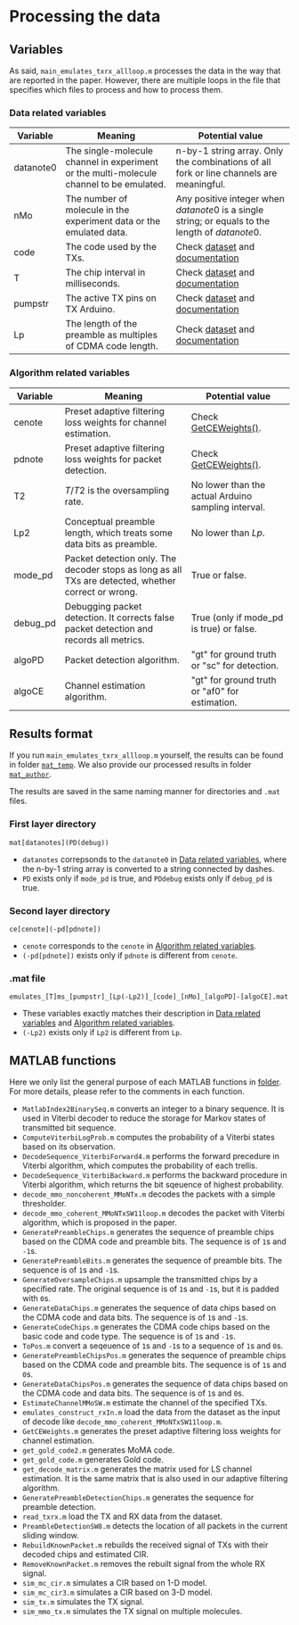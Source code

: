 # Processing the data

## Variables

As said, `main_emulates_txrx_allloop.m` processes the data in the way that are reported in the paper. However, there are multiple loops in the file that specifies which files to process and how to process them.

### Data related variables

| Variable  | Meaning                                                                                 | Potential value                                                                                   |
|-----------|-----------------------------------------------------------------------------------------|---------------------------------------------------------------------------------------------------|
| datanote0 | The single-molecule channel in experiment or the multi-molecule channel to be emulated. | n-by-1 string array. Only the combinations of all fork or line channels are meaningful.           |
| nMo       | The number of molecule in the experiment data or the emulated data.                     | Any positive integer when $datanote0$ is a single string; or equals to the length of $datanote0$. |
| code      | The code used by the TXs.                                                               | Check [dataset](/dataset) and [documentation](/documentation/testbed.md)                            |
| T         | The chip interval in milliseconds.                                                      | Check [dataset](/dataset) and [documentation](/documentation/testbed.md)                            |
| pumpstr   | The active TX pins on TX Arduino.                                                       | Check [dataset](/dataset) and [documentation](/documentation/testbed.md)                            |
| Lp        | The length of the preamble as multiples of CDMA code length.                            | Check [dataset](/dataset) and [documentation](/documentation/testbed.md)                            |

### Algorithm related variables

| Variable | Meaning                                                                                             | Potential value                                     |
|----------|-----------------------------------------------------------------------------------------------------|-----------------------------------------------------|
| cenote   | Preset adaptive filtering loss weights for channel estimation.                                      | Check [GetCEWeights()](/code_algo/GetCEWeights.m).   |
| pdnote   | Preset adaptive filtering loss weights for packet detection.                                        | Check [GetCEWeights()](/code_algo/GetCEWeights.m).   |
| T2       | $T/T2$ is the oversampling rate.                                                                    | No lower than the actual Arduino sampling interval. |
| Lp2      | Conceptual preamble length, which treats some data bits as preamble.                                | No lower than $Lp$.                                 |
| mode_pd  | Packet detection only. The decoder stops as long as all TXs are detected, whether correct or wrong. | True or false.                                      |
| debug_pd | Debugging packet detection. It corrects false packet detection and records all metrics.             | True (only if mode_pd is true) or false.            |
| algoPD   | Packet detection algorithm.                                                                         | "gt" for ground truth or "sc" for detection.        |
| algoCE   | Channel estimation algorithm.                                                                       | "gt" for ground truth or "af0" for estimation.      |

## Results format

If you run `main_emulates_txrx_allloop.m` yourself, the results can be found in folder [`mat_temp`](/mat_temp). We also provide our processed results in folder [`mat_author`](/mat_author).

The results are saved in the same naming manner for directories and `.mat` files.

### First layer directory

```
mat[datanotes](PD(debug))
```

* `datanotes` correpsonds to the `datanote0` in [Data related variables](#data-related-variables), where the n-by-1 string array is converted to a string connected by dashes.
* `PD` exists only if `mode_pd` is true, and `PDdebug` exists only if `debug_pd` is true.

### Second layer directory

```
ce[cenote](-pd[pdnote])
```

* `cenote` corresponds to the `cenote` in [Algorithm related variables](#algorithm-related-variables).
* `(-pd[pdnote])` exists only if `pdnote` is different from `cenote`.

### .mat file

```
emulates_[T]ms_[pumpstr]_[Lp(-Lp2)]_[code]_[nMo]_[algoPD]-[algoCE].mat
```

* These variables exactly matches their description in [Data related variables](#data-related-variables) and  [Algorithm related variables](#algorithm-related-variables).
* `(-Lp2)` exists only if `Lp2` is different from `Lp`.

## MATLAB functions

Here we only list the general purpose of each MATLAB functions in [folder](/code_algo). For more details, please refer to the comments in each function.

* `MatlabIndex2BinarySeq.m` converts an integer to a binary sequence. It is used in Viterbi decoder to reduce the storage for Markov states of transmitted bit sequence.
* `ComputeViterbiLogProb.m` computes the probability of a Viterbi states based on its observation.
* `DecodeSequence_ViterbiForward4.m` performs the forward precedure in Viterbi algorithm, which computes the probability of each trellis.
* `DecodeSequence_ViterbiBackward.m` performs the backward procedure in Viterbi algorithm, which returns the bit sqeuence of highest probability.
* `decode_mmo_noncoherent_MMoNTx.m` decodes the packets with a simple thresholder.
* `decode_mmo_coherent_MMoNTxSW11loop.m` decodes the packet with Viterbi algorithm, which is proposed in the paper.
* `GeneratePreambleChips.m` generates the sequence of preamble chips based on the CDMA code and preamble bits. The sequence is of `1`s and `-1`s.
* `GeneratePreambleBits.m` generates the sequence of preamble bits. The sequence is of `1`s and `-1`s.
* `GenerateOversampleChips.m` upsample the transmitted chips by a specified rate. The original sequence is of `1`s and `-1`s, but it is padded with `0`s.
* `GenerateDataChips.m` generates the sequence of data chips based on the CDMA code and data bits. The sequence is of `1`s and `-1`s.
* `GenerateCodeChips.m` generates the CDMA code chips based on the basic code and code type. The sequence is of `1`s and `-1`s.
* `ToPos.m` convert a seqeuence of `1`s and `-1`s to a sequence of `1`s and `0`s.
* `GeneratePreambleChipsPos.m`  generates the sequence of preamble chips based on the CDMA code and preamble bits. The sequence is of `1`s and `0`s.
* `GenerateDataChipsPos.m` generates the sequence of data chips based on the CDMA code and data bits. The sequence is of `1`s and `0`s.
* `EstimateChannelMMoSW.m` estimate the channel of the specified TXs.
* `emulates_construct_rxIn.m` load the data from the dataset as the input of decode like `decode_mmo_coherent_MMoNTxSW11loop.m`.
* `GetCEWeights.m` generates the preset adaptive filtering loss weights for channel estimation.
* `get_gold_code2.m` generates MoMA code.
* `get_gold_code.m` generates Gold code.
* `get_decode_matrix.m` generates the matrix used for LS channel estimation. It is the same matrix that is also used in our adaptive filtering algorithm.
* `GeneratePreambleDetectionChips.m` generates the sequence for preamble detection. 
* `read_txrx.m` load the TX and RX data from the dataset.
* `PreambleDetectionSW8.m` detects the location of all packets in the current sliding window.
* `RebuildKnownPacket.m` rebuilds the received signal of TXs with their decoded chips and estimated CIR.
* `RemoveKnownPacket.m` removes the rebuilt signal from the whole RX signal.
* `sim_mc_cir.m` simulates a CIR based on 1-D model.
* `sim_mc_cir3.m` simulates a CIR based on 3-D model.
* `sim_tx.m` simulates the TX signal.
* `sim_mmo_tx.m` simulates the TX signal on multiple molecules.